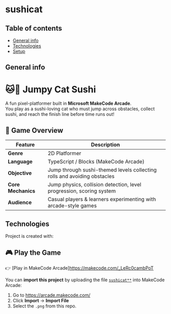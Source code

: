 # sushicat

## Table of contents
* [General info](#general-info)
* [Technologies](#technologies)
* [Setup](#setup)

## General info
# 🐱🍣 Jumpy Cat Sushi

A fun pixel-platformer built in **Microsoft MakeCode Arcade**.  
You play as a sushi-loving cat who must jump across obstacles, collect sushi, and reach the finish line before time runs out!
## 🧩 Game Overview
| Feature | Description |
|----------|--------------|
| **Genre** | 2D Platformer |
| **Language** | TypeScript / Blocks (MakeCode Arcade) |
| **Objective** | Jump through sushi-themed levels collecting rolls and avoiding obstacles |
| **Core Mechanics** | Jump physics, collision detection, level progression, scoring system |
| **Audience** | Casual players & learners experimenting with arcade-style games |


	
## Technologies
Project is created with:
## 🎮 Play the Game
👉 [Play in MakeCode Arcade]https://makecode.com/_LeRc0cambPoT

You can **import this project** by uploading the file [`sushicat**`](./sushicat1.png) into MakeCode Arcade:
1. Go to https://arcade.makecode.com/
2. Click **Import** → **Import File**
3. Select the `.png` from this repo.
	





